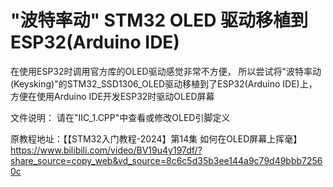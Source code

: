 # "波特率动" STM32 OLED 驱动移植到 ESP32(Arduino IDE)
在使用ESP32时调用官方库的OLED驱动感觉非常不方便，
所以尝试将"波特率动(Keysking)"的STM32_SSD1306_OLED驱动移植到了ESP32(Arduino IDE)上，
方便在使用Arduino IDE开发ESP32时驱动OLED屏幕

文件说明：
请在"IIC_1.CPP"中查看或修改OLED引脚定义

原教程地址：【【STM32入门教程-2024】第14集 如何在OLED屏幕上挥毫】 https://www.bilibili.com/video/BV19u4y197df/?share_source=copy_web&vd_source=8c6c5d35b3ee144a9c79d49bbb72560c
